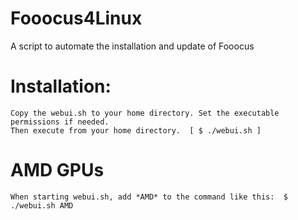 # Fooocus4Linux
A script to automate the installation  and update of Fooocus

# Installation:
    Copy the webui.sh to your home directory. Set the executable permissions if needed.
    Then execute from your home directory.  [ $ ./webui.sh ]

# AMD GPUs
    When starting webui.sh, add *AMD* to the command like this:  $ ./webui.sh AMD